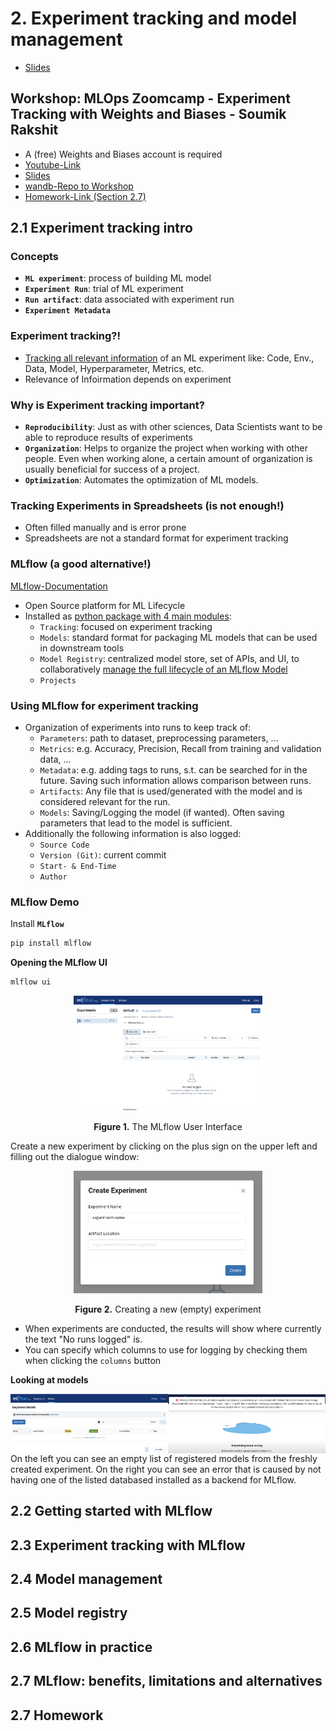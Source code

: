 # 2. Experiment tracking and model management

* [Slides](https://drive.google.com/file/d/1YtkAtOQS3wvY7yts_nosVlXrLQBq5q37/view?usp=sharing)

## Workshop: MLOps Zoomcamp - Experiment Tracking with Weights and Biases - Soumik Rakshit
- A (free) Weights and Biases account is required
- [Youtube-Link](https://www.youtube.com/watch?v=yNyqFMwEyL4)
- [Slides](https://docs.google.com/presentation/d/19Ops4rTx57vyCTEyo8KR-JGXnHP9hHWUcq2T4m4N-sg/edit#slide=id.g13e4c738292_0_0)
- [wandb-Repo to Workshop](https://github.com/soumik12345/mlops-zoomcamp-wandb)
- [Homework-Link (Section 2.7)](https://github.com/DataTalksClub/mlops-zoomcamp/blob/main/cohorts/2023/02-experiment-tracking/wandb.md)


## 2.1 Experiment tracking intro

### Concepts
- **`ML experiment`**: process of building ML model
- **`Experiment Run`**: trial of ML experiment
- **`Run artifact`**: data associated with experiment run
- **`Experiment Metadata`**

### Experiment tracking?!
- <u>Tracking all relevant information</u> of an ML experiment like: Code, Env., Data, Model, Hyperparameter, Metrics, etc.
- Relevance of Infoirmation depends on experiment

### Why is Experiment tracking important?
- **`Reproducibility`**: Just as with other sciences, Data Scientists want to be able to reproduce results of experiments
- **`Organization`**: Helps to organize the project when working with other people. Even when working alone, a certain amount of organization is usually beneficial for success of a project.
- **`Optimization`**: Automates the optimization of ML models.

### Tracking Experiments in Spreadsheets (is not enough!)
- Often filled manually and is error prone
- Spreadsheets are not a standard format for experiment tracking

### MLflow (a good alternative!)
[MLflow-Documentation](https://mlflow.org/docs/latest/index.html)

- Open Source platform for ML Lifecycle
- Installed as <u>python package with 4 main modules</u>: 
    - `Tracking`: focused on experiment tracking
    - `Models`: standard format for packaging ML models that can be used in downstream tools
    - `Model Registry`: centralized model store, set of APIs, and UI, to collaboratively <u>manage the full lifecycle of an MLflow Model</u>
    - `Projects`

### Using MLflow for experiment tracking
- Organization of experiments into runs to keep track of:
    - `Parameters`: path to dataset, preprocessing parameters, ...
    - `Metrics`: e.g. Accuracy, Precision, Recall from training and validation data, ...
    - `Metadata`: e.g. adding tags to runs, s.t. can be searched for in the future. Saving such information allows comparison between runs.
    - `Artifacts`: Any file that is used/generated with the model and is considered relevant for the run.
    - `Models`: Saving/Logging the model (if wanted). Often saving parameters that lead to the model is sufficient.
- Additionally the following information is also logged:
    - `Source Code`
    - `Version (Git)`: current commit
    - `Start- & End-Time`
    - `Author`

### MLflow Demo
Install **`MLflow`**
```bash
pip install mlflow
```

**Opening the MLflow UI**
```bash
mlflow ui
```
<p align="center">
    <img src="imgs/mlflow_ui.png", style="max-width: 60%; height: auto;">
    <figcaption align="center"><b>Figure 1.</b> The MLflow User Interface</figcaption>
</p>

Create a new experiment by clicking on the plus sign on the upper left and filling out the dialogue window:
<p align="center">
    <img src="imgs/experiment_dialogue.png", style="max-width: 60%; height: auto;">
    <figcaption align="center"><b>Figure 2.</b> Creating a new (empty) experiment</figcaption>
</p>

- When experiments are conducted, the results will show where currently the text "No runs logged" is.
- You can specify which columns to use for logging by checking them when clicking the `columns` button

**Looking at models**
<div style="display: flex; justify-content: center;">
    <img src="imgs/models_list.png" style="max-width: 50%; height: auto;">
    <img src="imgs/models_error.png" style="max-width: 50%; height: auto;">
</div>
On the left you can see an empty list of registered models from the freshly created experiment. On the right you can see an error that is caused by not having one of the listed databased installed as a backend for MLflow.


## 2.2 Getting started with MLflow

## 2.3 Experiment tracking with MLflow

## 2.4 Model management

## 2.5 Model registry

## 2.6 MLflow in practice

## 2.7 MLflow: benefits, limitations and alternatives

## 2.7 Homework
